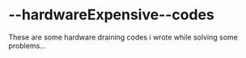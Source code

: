 # --hardwareExpensive--codes
These are some hardware draining codes i wrote while solving some problems...
